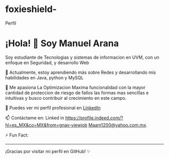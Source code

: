 # foxieshield-
Perfil
# ¡Hola! 👋 Soy Manuel Arana 

Soy estudiante de Tecnologias y sistemas de informacion en UVM, con un enfoque en Seguridad, y desarrollo Web

🔭 Actualmente, estoy aprendiendo más sobre Redes y desarrollando mis habilidades en Java, python y MySQL

🌱 Me apasiona La Optimizacion Maxima funcionalidad con la mayor cantidad de proteccion de riesgo de fallos las formas mas sencillas e intuitivas y busco contribuir al crecimiento en este campo.

💼 Puedes ver mi perfil profesional en [LinkedIn](https://profile.indeed.com/?hl=es_MX&co=MX&from=gnav-viewjob)

📫 Contáctame en: 
Linked in
https://profile.indeed.com/?hl=es_MX&co=MX&from=gnav-viewjob
Maam1200@yahoo.com.mx.


⚡ Fun Fact:  

---

¡Gracias por visitar mi perfil en GitHub! ✨
